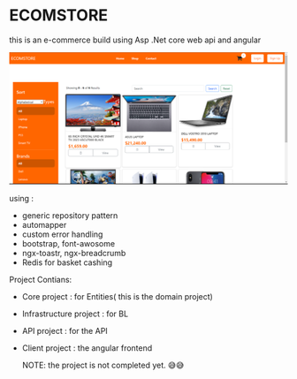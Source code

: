 # ECOMSTORE
this is an e-commerce build using Asp .Net core web api and angular

![Project Image](https://github.com/MohammedHamed12121/Ecomstore/blob/main/Ecomstore.PNG)

using : 
- generic repository pattern
- automapper
- custom error handling
- bootstrap, font-awosome 
- ngx-toastr, ngx-breadcrumb
- Redis for basket cashing

Project Contians:
* Core project : for Entities( this is the domain project)
* Infrastructure project : for BL
* API project : for the API
* Client project : the angular frontend


  NOTE: the project is not completed yet. 😅😅

